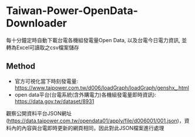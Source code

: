 # Taiwan-Power-OpenData-Downloader

每十分鐘定時自動下載台電各機組發電量Open Data, 以及台電今日電力資訊, 並轉為Excel可讀取之csv檔案儲存

## Method
* 官方可視化當下時刻發電量: https://www.taipower.com.tw/d006/loadGraph/loadGraph/genshx_.html
* open data平台(台電系統(含外購電力)各機組發電量即時資訊): https://data.gov.tw/dataset/8931

觀察公開資料平台JSON網址(https://data.taipower.com.tw/opendata01/apply/file/d006001/001.json)，資料內的內容與台電即時更新的網頁相同，因此對此JSON檔案進行處理
